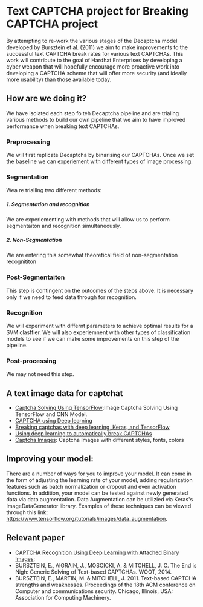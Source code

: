 # Text CAPTCHA project for Breaking CAPTCHA project

By attempting to re-work the various stages of the Decaptcha model developed by Bursztein et al. (2011) we aim to make improvements to the successful text CAPTCHA break rates for various text CAPTCHAs. This work will contribute to the goal of Hardhat Enterprises by developing a cyber weapon that will hopefully encourage more proactive work into developing a CAPTCHA scheme that will offer more security (and ideally more usability) than those available today. 

## How are we doing it?

We have isolated each step fo teh Decaptcha pipeline and are trialing various methods to build our own pipeline that we aim to have improved performance when breaking text CAPTCHAs.

### Preprocessing

We will first replicate Decaptcha by binarising our CAPTCHAs. Once we set the baseline we can experiement with different types of image processing.

### Segmentation

Wea re trialling two different methods:

##### 1. Segmentation and recognition 

We are experiementing with methods that will allow us to perform segmentaiton and recognition simultaneously.

##### 2. Non-Segmentation

We are entering this somewhat theoretical field of non-segmentation recognititon

### Post-Segmentaiton

This step is contingent on the outcomes of the steps above. It is necessary only if we need to feed data through for recognition.

### Recognition

We will experiment with differnt parameters to achieve optimal results for a SVM clasffier. We will also experiemnent with other types of classification models to see if we can make some improvements on this step of the pipeline.

### Post-processing

We may not need this step.

## A text image data for captchat
- [Captcha Solving Using TensorFlow](https://github.com/JackonYang/captcha-tensorflow):Image Captcha Solving Using TensorFlow and CNN Model.
- [CAPTCHA using Deep learning](https://github.com/Vykstorm/CaptchaDL)
- [Breaking captchas with deep learning, Keras, and TensorFlow](https://pyimagesearch.com/2021/07/14/breaking-captchas-with-deep-learning-keras-and-tensorflow/)
- [Using deep learning to automatically break CAPTCHAs](https://github.com/tharidu/breakingcaptcha/blob/master/report/CAPTCHA-report.md)
- [Captcha Images](https://www.kaggle.com/datasets/aadhavvignesh/captcha-images): Captcha Images with different styles, fonts, colors

## Improving your model:
There are a number of ways for you to improve your model. It can come in the form of adjusting the learning rate of your model, adding regularization features such as batch normalization or dropout and even activation functions. In addition, your model can be tested against newly generated data via data augmentation. Data Augmentation can be utilizied via Keras's ImageDataGenerator library. Examples of these techniques can be viewed through this link: https://www.tensorflow.org/tutorials/images/data_augmentation.

## Relevant paper
- [CAPTCHA Recognition Using Deep Learning with Attached Binary Images](https://www.mdpi.com/2079-9292/9/9/1522/htm#sec3dot2-electronics-09-01522): 
- BURSZTEIN, E., AIGRAIN, J., MOSCICKI, A. & MITCHELL, J. C. The End is Nigh: Generic Solving of Text-based CAPTCHAs.  WOOT, 2014. 
- BURSZTEIN, E., MARTIN, M. & MITCHELL, J. 2011. Text-based CAPTCHA strengths and weaknesses. Proceedings of the 18th ACM conference on Computer and communications security. Chicago, Illinois, USA: Association for Computing Machinery. 
